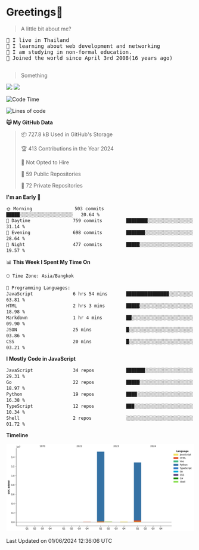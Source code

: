 <h1>Greetings👋</h1>

> A little bit about me?
<pre>
📍 I live in Thailand
💽 I learning about web development and networking
📝 I am studying in non-formal education.
🍰 Joined the world since April 3rd 2008(16 years ago)

</pre>

> Something
<img src="https://github-readme-stats-eight-theta.vercel.app/api?username=bluestar-b&show_icons=true&theme=tokyonight&include_all_commits=true&count_private=true" />

<img src="https://github-readme-stats.vercel.app/api/top-langs/?username=bluestar-b&theme=tokyonight&include_all_commits=true&layout=compact&langs_count=10&border_radius=8" />

<!--START_SECTION:waka-->
![Code Time](http://img.shields.io/badge/Code%20Time-25%20hrs%2013%20mins-blue)

![Lines of code](https://img.shields.io/badge/From%20Hello%20World%20I%27ve%20Written-28.2%20million%20lines%20of%20code-blue)

**🐱 My GitHub Data** 

> 📦 727.8 kB Used in GitHub's Storage 
 > 
> 🏆 413 Contributions in the Year 2024
 > 
> 🚫 Not Opted to Hire
 > 
> 📜 59 Public Repositories 
 > 
> 🔑 72 Private Repositories 
 > 
**I'm an Early 🐤** 

```text
🌞 Morning                503 commits         █████░░░░░░░░░░░░░░░░░░░░   20.64 % 
🌆 Daytime                759 commits         ████████░░░░░░░░░░░░░░░░░   31.14 % 
🌃 Evening                698 commits         ███████░░░░░░░░░░░░░░░░░░   28.64 % 
🌙 Night                  477 commits         █████░░░░░░░░░░░░░░░░░░░░   19.57 % 
```


📊 **This Week I Spent My Time On** 

```text
🕑︎ Time Zone: Asia/Bangkok

💬 Programming Languages: 
JavaScript               6 hrs 54 mins       ████████████████░░░░░░░░░   63.81 % 
HTML                     2 hrs 3 mins        █████░░░░░░░░░░░░░░░░░░░░   18.98 % 
Markdown                 1 hr 4 mins         ██░░░░░░░░░░░░░░░░░░░░░░░   09.90 % 
JSON                     25 mins             █░░░░░░░░░░░░░░░░░░░░░░░░   03.86 % 
CSS                      20 mins             █░░░░░░░░░░░░░░░░░░░░░░░░   03.21 % 
```

**I Mostly Code in JavaScript** 

```text
JavaScript               34 repos            ███████░░░░░░░░░░░░░░░░░░   29.31 % 
Go                       22 repos            █████░░░░░░░░░░░░░░░░░░░░   18.97 % 
Python                   19 repos            ████░░░░░░░░░░░░░░░░░░░░░   16.38 % 
TypeScript               12 repos            ███░░░░░░░░░░░░░░░░░░░░░░   10.34 % 
Shell                    2 repos             ░░░░░░░░░░░░░░░░░░░░░░░░░   01.72 % 
```



**Timeline**

![Lines of Code chart](https://raw.githubusercontent.com/bluestar-b/bluestar-b/main/assets/bar_graph.png)


 Last Updated on 01/06/2024 12:36:06 UTC
<!--END_SECTION:waka-->
